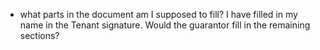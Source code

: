 - what parts in the document am I supposed to fill? I have filled in my name in the Tenant signature. Would the guarantor fill in the remaining sections?